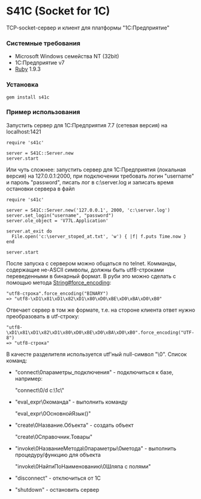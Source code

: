 S41C (Socket for 1C)
======


TCP-socket-сервер и клиент для платформы "1С:Предприятие"

### Системные требования

* Microsoft Windows семейства NT (32bit)
* 1С:Предприятие v7
* [Ruby](http://rubyinstaller.org/downloads/) 1.9.3

### Установка

    gem install s41c

### Пример использования

Запустить сервер для 1C:Предприятия 7.7 (сетевая версия) на localhost:1421

    require 's41c'

    server = S41C::Server.new
    server.start

Или чуть сложнее: запустить сервер для 1С:Предприятия (локальная версия) на
127.0.0.1:2000, при подключении требовать логин "username" и пароль "password",
писать лог в c:\server.log  и записать время остановки 
сервера в файл

    require 's41c'

    server = S41C::Server.new('127.0.0.1', 2000, 'c:\server.log')
    server.set_login("username", "password")
    server.ole_object = 'V77L.Application'

    server.at_exit do
      File.open('c:\server_stoped_at.txt', 'w') { |f| f.puts Time.now }
    end

    server.start

После запуска с сервером можно общаться по telnet. Комманды, содержащие  не-ASCII
символы, должны быть utf8-строками переведенными в бинарный формат. В руби это 
можно сделать с помощью метода [String#force_encoding](http://ruby-doc.org/core-1.9.3/String.html#method-i-force_encoding):

    "utf8-строка".force_encoding("BINARY")
    => "utf8-\xD1\x81\xD1\x82\xD1\x80\xD0\xBE\xD0\xBA\xD0\xB0"

Отвечает сервер в том же формате, т.е. на стороне клиента ответ нужно
преобразовать в utf-строку:

    "utf8-\xD1\x81\xD1\x82\xD1\x80\xD0\xBE\xD0\xBA\xD0\xB0".force_encoding("UTF-8")
    => "utf8-строка"

В качесте разделителя используется utf'ный null-символ "\0". Список команд:

* "connect\0параметры_подключения" - подключиться к базе, например:
    
    "connect\0/d c:\\1c\\"

* "eval_expr\0команда" - выполнить команду
    
    "eval_expr\0ОсновнойЯзык()"

* "create\0Название.Объекта" - создать объект

    "create\0Справочник.Товары"

* "invoke\0НазваниеМетода\0параметры\0метода" - выполнить процедуру/функцию для объекта

    "invoke\0НайтиПоНаименованию\0Шляпа с полями"

* "disconnect" - отключиться от 1С
* "shutdown" - остановить сервер


